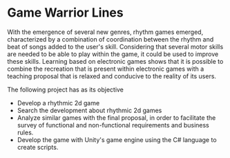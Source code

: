 # Game Warrior Lines

<p>With the emergence of several new genres, rhythm games emerged, characterized by a combination of coordination between the rhythm and beat of songs added to the user's skill. Considering that several motor skills are needed to be able to play within the game, it could be used to improve these skills. Learning based on electronic games shows that it is possible to combine the recreation that is present within electronic games with a teaching proposal that is relaxed and conducive to the reality of its users.<p>
  
The following project has as its objective
  * Develop a rhythmic 2d game
  * Search the development about rhythmic 2d games
  * Analyze similar games with the final proposal, in order to facilitate the survey of functional and non-functional requirements and business rules.
  * Develop the game with Unity's game engine using the C# language to create scripts.
